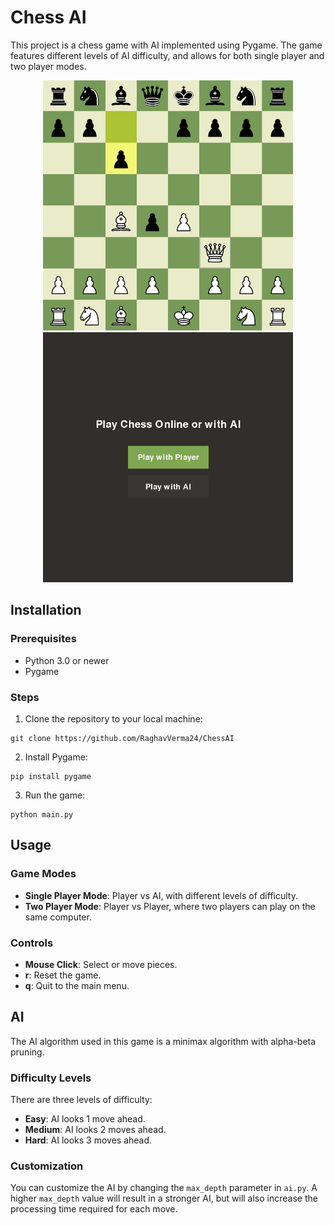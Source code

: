 <p>
  <p float="left" >
    <h1>Chess AI</h1>
  </p>

  <p>
   This project is a chess game with AI implemented using Pygame. The game features different levels of AI difficulty, and allows for both single player and two player modes.
   
  </p>
</p>

<p float="left" align="center">
  <img src="https://github.com/RaghavVerma24/ChessAI/blob/main/assets/readme_imgs/game.png?raw=true" alt="Game Screenshot"  width="400" height="400" />
  <img src="https://github.com/RaghavVerma24/ChessAI/blob/main/assets/readme_imgs/menu.png?raw=true" alt="Menu Screenshot" width="400" height="400" /> 
</p>

## Installation

### Prerequisites
- Python 3.0 or newer
- Pygame

### Steps
1. Clone the repository to your local machine:
```
git clone https://github.com/RaghavVerma24/ChessAI
```

2. Install Pygame:
```
pip install pygame
```

3. Run the game:
```
python main.py
```

## Usage

### Game Modes
- **Single Player Mode**: Player vs AI, with different levels of difficulty.
- **Two Player Mode**: Player vs Player, where two players can play on the same computer.

### Controls
- **Mouse Click**: Select or move pieces.
- **r**: Reset the game.
- **q**: Quit to the main menu.

## AI

The AI algorithm used in this game is a minimax algorithm with alpha-beta pruning.

### Difficulty Levels

There are three levels of difficulty:
- **Easy**: AI looks 1 move ahead.
- **Medium**: AI looks 2 moves ahead.
- **Hard**: AI looks 3 moves ahead.

### Customization

You can customize the AI by changing the `max_depth` parameter in `ai.py`. A higher `max_depth` value will result in a stronger AI, but will also increase the processing time required for each move.
